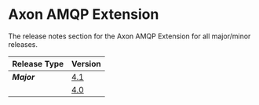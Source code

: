 # Axon AMQP Extension

The release notes section for the Axon AMQP Extension for all major/minor releases.

| Release Type | Version |
| :--- | :--- |
| _**Major**_ | [4.1](rn-cdi-major-releases.md#release-41) |
|  | [4.0](rn-cdi-major-releases.md#release-40) |
